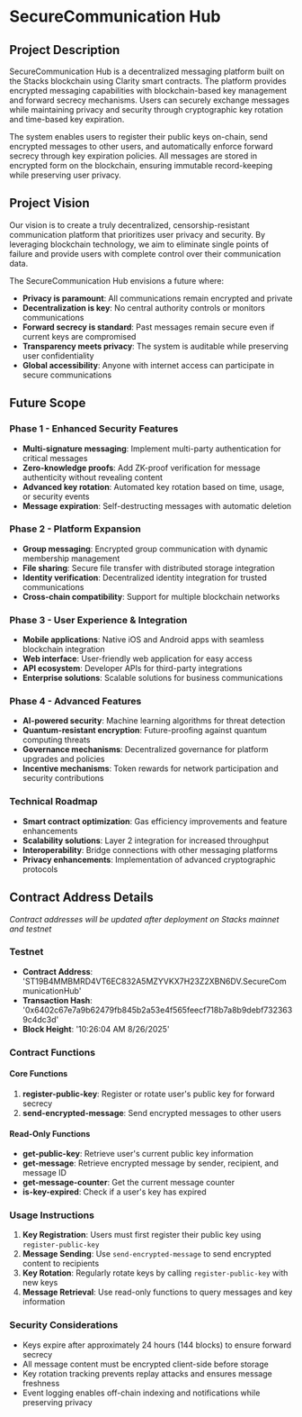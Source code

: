 # SecureCommunication Hub

## Project Description

SecureCommunication Hub is a decentralized messaging platform built on the Stacks blockchain using Clarity smart contracts. The platform provides encrypted messaging capabilities with blockchain-based key management and forward secrecy mechanisms. Users can securely exchange messages while maintaining privacy and security through cryptographic key rotation and time-based key expiration.

The system enables users to register their public keys on-chain, send encrypted messages to other users, and automatically enforce forward secrecy through key expiration policies. All messages are stored in encrypted form on the blockchain, ensuring immutable record-keeping while preserving user privacy.

## Project Vision

Our vision is to create a truly decentralized, censorship-resistant communication platform that prioritizes user privacy and security. By leveraging blockchain technology, we aim to eliminate single points of failure and provide users with complete control over their communication data.

The SecureCommunication Hub envisions a future where:
- **Privacy is paramount**: All communications remain encrypted and private
- **Decentralization is key**: No central authority controls or monitors communications
- **Forward secrecy is standard**: Past messages remain secure even if current keys are compromised
- **Transparency meets privacy**: The system is auditable while preserving user confidentiality
- **Global accessibility**: Anyone with internet access can participate in secure communications

## Future Scope

### Phase 1 - Enhanced Security Features
- **Multi-signature messaging**: Implement multi-party authentication for critical messages
- **Zero-knowledge proofs**: Add ZK-proof verification for message authenticity without revealing content
- **Advanced key rotation**: Automated key rotation based on time, usage, or security events
- **Message expiration**: Self-destructing messages with automatic deletion

### Phase 2 - Platform Expansion
- **Group messaging**: Encrypted group communication with dynamic membership management
- **File sharing**: Secure file transfer with distributed storage integration
- **Identity verification**: Decentralized identity integration for trusted communications
- **Cross-chain compatibility**: Support for multiple blockchain networks

### Phase 3 - User Experience & Integration
- **Mobile applications**: Native iOS and Android apps with seamless blockchain integration
- **Web interface**: User-friendly web application for easy access
- **API ecosystem**: Developer APIs for third-party integrations
- **Enterprise solutions**: Scalable solutions for business communications

### Phase 4 - Advanced Features
- **AI-powered security**: Machine learning algorithms for threat detection
- **Quantum-resistant encryption**: Future-proofing against quantum computing threats
- **Governance mechanisms**: Decentralized governance for platform upgrades and policies
- **Incentive mechanisms**: Token rewards for network participation and security contributions

### Technical Roadmap
- **Smart contract optimization**: Gas efficiency improvements and feature enhancements
- **Scalability solutions**: Layer 2 integration for increased throughput
- **Interoperability**: Bridge connections with other messaging platforms
- **Privacy enhancements**: Implementation of advanced cryptographic protocols

## Contract Address Details

*Contract addresses will be updated after deployment on Stacks mainnet and testnet*

### Testnet
- **Contract Address**: 'ST19B4MMBMRD4VT6EC832A5MZYVKX7H23Z2XBN6DV.SecureCommunicationHub'
- **Transaction Hash**: '0x6402c67e7a9b62479fb845b2a53e4f565feecf718b7a8b9debf7323639c4dc3d'
- **Block Height**: '10:26:04 AM 8/26/2025'

### Contract Functions

#### Core Functions
1. **register-public-key**: Register or rotate user's public key for forward secrecy
2. **send-encrypted-message**: Send encrypted messages to other users

#### Read-Only Functions
- **get-public-key**: Retrieve user's current public key information
- **get-message**: Retrieve encrypted message by sender, recipient, and message ID
- **get-message-counter**: Get the current message counter
- **is-key-expired**: Check if a user's key has expired

### Usage Instructions

1. **Key Registration**: Users must first register their public key using `register-public-key`
2. **Message Sending**: Use `send-encrypted-message` to send encrypted content to recipients
3. **Key Rotation**: Regularly rotate keys by calling `register-public-key` with new keys
4. **Message Retrieval**: Use read-only functions to query messages and key information

### Security Considerations

- Keys expire after approximately 24 hours (144 blocks) to ensure forward secrecy
- All message content must be encrypted client-side before storage
- Key rotation tracking prevents replay attacks and ensures message freshness
- Event logging enables off-chain indexing and notifications while preserving privacy
